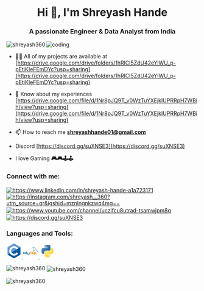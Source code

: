 <h1 align="center">Hi 👋, I'm Shreyash Hande</h1>
<h3 align="center">A passionate Engineer & Data Analyst from India</h3>
<img align="right" alt="coding" width="400" src="https://irp-cdn.multiscreensite.com/2b5a0c72/dms3rep/multi/mobile/Enhance.gif">
<p align="left"> <img src="https://komarev.com/ghpvc/?username=shreyash360&label=Profile%20views&color=0e75b6&style=flat" alt="shreyash360" /> </p>

- 👨‍💻 All of my projects are available at [https://drive.google.com/drive/folders/1hRlCI5ZdU42eYlWU_p-pEtiKIeFEmDYc?usp=sharing](https://drive.google.com/drive/folders/1hRlCI5ZdU42eYlWU_p-pEtiKIeFEmDYc?usp=sharing)

- 📄 Know about my experiences [https://drive.google.com/file/d/1Nr8pJQ9T_v0WzTuYXEjkIUPRRpH7WBih/view?usp=sharing](https://drive.google.com/file/d/1Nr8pJQ9T_v0WzTuYXEjkIUPRRpH7WBih/view?usp=sharing)

- 📫 How to reach me **shreyashhande01@gmail.com**

- Discord [https://discord.gg/suXNSE3](https://discord.gg/suXNSE3)

- I love Gaming **🎮🎮🕹️🕹️**

<h3 align="left">Connect with me:</h3>
<p align="left">
<a href="https://linkedin.com/in/https://www.linkedin.com/in/shreyash-hande-a1a723171" target="blank"><img align="center" src="https://raw.githubusercontent.com/rahuldkjain/github-profile-readme-generator/master/src/images/icons/Social/linked-in-alt.svg" alt="https://www.linkedin.com/in/shreyash-hande-a1a723171" height="30" width="40" /></a>
<a href="https://instagram.com/https://instagram.com/shreyash__360?utm_source=qr&igshid=mznlngnkzwq4mg==" target="blank"><img align="center" src="https://raw.githubusercontent.com/rahuldkjain/github-profile-readme-generator/master/src/images/icons/Social/instagram.svg" alt="https://instagram.com/shreyash__360?utm_source=qr&igshid=mznlngnkzwq4mg==" height="30" width="40" /></a>
<a href="https://www.youtube.com/c/https://www.youtube.com/channel/uczifcu8utrad-tsamwjpm8q" target="blank"><img align="center" src="https://raw.githubusercontent.com/rahuldkjain/github-profile-readme-generator/master/src/images/icons/Social/youtube.svg" alt="https://www.youtube.com/channel/uczifcu8utrad-tsamwjpm8q" height="30" width="40" /></a>
<a href="https://discord.gg/https://discord.gg/suXNSE3" target="blank"><img align="center" src="https://raw.githubusercontent.com/rahuldkjain/github-profile-readme-generator/master/src/images/icons/Social/discord.svg" alt="https://discord.gg/suXNSE3" height="30" width="40" /></a>
</p>

<h3 align="left">Languages and Tools:</h3>
<p align="left"> <a href="https://www.cprogramming.com/" target="_blank" rel="noreferrer"> <img src="https://raw.githubusercontent.com/devicons/devicon/master/icons/c/c-original.svg" alt="c" width="40" height="40"/> </a> <a href="https://www.mysql.com/" target="_blank" rel="noreferrer"> <img src="https://raw.githubusercontent.com/devicons/devicon/master/icons/mysql/mysql-original-wordmark.svg" alt="mysql" width="40" height="40"/> </a> <a href="https://www.python.org" target="_blank" rel="noreferrer"> <img src="https://raw.githubusercontent.com/devicons/devicon/master/icons/python/python-original.svg" alt="python" width="40" height="40"/> </a> </p>

<p><img align="left" src="https://github-readme-stats.vercel.app/api/top-langs?username=shreyash360&show_icons=true&locale=en&layout=compact" alt="shreyash360" /></p>

<p>&nbsp;<img align="center" src="https://github-readme-stats.vercel.app/api?username=shreyash360&show_icons=true&locale=en" alt="shreyash360" /></p>

<p><img align="center" src="https://github-readme-streak-stats.herokuapp.com/?user=shreyash360&" alt="shreyash360" /></p>
